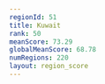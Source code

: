 ```yaml
---
regionId: 51
title: Kuwait
rank: 50
meanScore: 73.29
globalMeanScore: 68.78
numRegions: 220
layout: region_score
---
```

